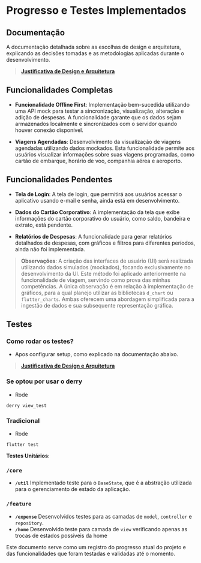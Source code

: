 # Progresso e Testes Implementados

## Documentação

A documentação detalhada sobre as escolhas de design e arquitetura, explicando as decisões tomadas e as metodologias aplicadas durante o desenvolvimento.

> [**Justificativa de Design e Arquitetura**](https://github.com/gabrielhirano/gestao_viajem/blob/master/STRUCTURE.md)


## Funcionalidades Completas

- **Funcionalidade Offline First**: Implementação bem-sucedida utilizando uma API mock para testar a sincronização, visualização, alteração e adição de despesas. A funcionalidade garante que os dados sejam armazenados localmente e sincronizados com o servidor quando houver conexão disponível.

- **Viagens Agendadas**: Desenvolvimento da visualização de viagens agendadas utilizando dados mockados. Esta funcionalidade permite aos usuários visualizar informações sobre suas viagens programadas, como cartão de embarque, horário de voo, companhia aérea e aeroporto.

## Funcionalidades Pendentes

- **Tela de Login**: A tela de login, que permitirá aos usuários acessar o aplicativo usando e-mail e senha, ainda está em desenvolvimento.

- **Dados do Cartão Corporativo**: A implementação da tela que exibe informações do cartão corporativo do usuário, como saldo, bandeira e extrato, está pendente.

- **Relatórios de Despesas**: A funcionalidade para gerar relatórios detalhados de despesas, com gráficos e filtros para diferentes períodos, ainda não foi implementada.

> **Observações**: A criação das interfaces de usuário (UI) será realizada utilizando dados simulados (mockados), focando exclusivamente no desenvolvimento da UI. Este método foi aplicado anteriormente na funcionalidade de viagem, servindo como prova das minhas competências. A única observação é em relação à implementação de gráficos, para a qual planejo utilizar as bibliotecas `d_chart` ou `flutter_charts`. Ambas oferecem uma abordagem simplificada para a ingestão de dados e sua subsequente representação gráfica.


## Testes


### Como rodar os testes?

- Apos configurar setup, como explicado na documentação abaixo.
> [**Justificativa de Design e Arquitetura**](https://github.com/gabrielhirano/gestao_viajem/blob/master/STRUCTURE.md)

### **Se optou por usar o derry**
- Rode
```console
derry view_test
```

### **Tradicional**
- Rode
```console
flutter test
```


**Testes Unitários**:
### `/core`
- **`/util`**
Implementado teste para o `BaseState`, que é a abstração utilizada para o gerenciamento de estado da aplicação.

### `/feature`
- **`/expense`**
Desenvolvidos testes para as camadas de `model`, `controller` e `repository`.
- **`/home`**
Desenvolvido teste para camada de `view` verificando apenas as trocas de estados possiveis da home

Este documento serve como um registro do progresso atual do projeto e das funcionalidades que foram testadas e validadas até o momento.
